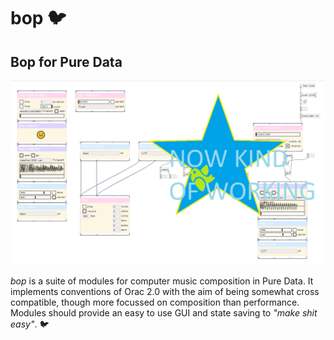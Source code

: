 # bop 🐦
## Bop for Pure Data

![bop.png](bop.png)

*bop* is a suite of modules for computer music composition in Pure Data.  It implements conventions of Orac 2.0 with the aim of being somewhat cross compatible, though more focussed on composition than performance.  Modules should provide an easy to use GUI and state saving to *"make shit easy"*. 🐦


